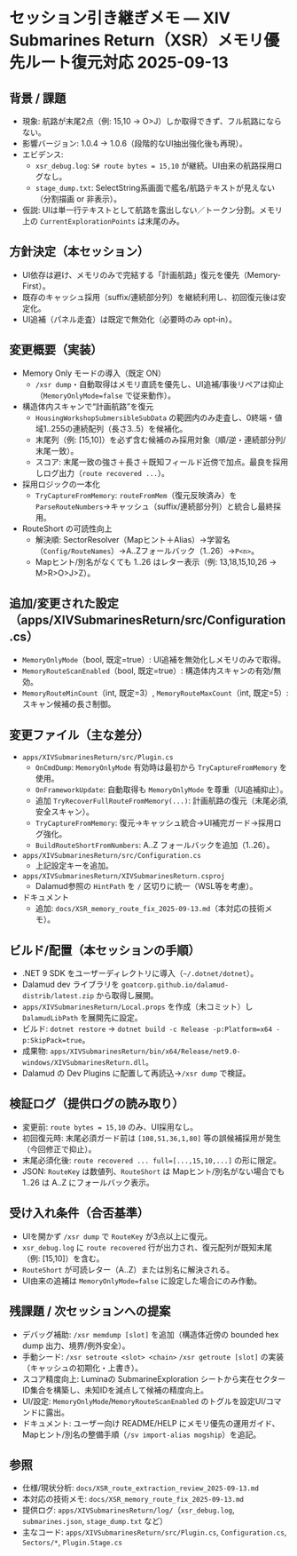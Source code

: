 # セッション引き継ぎメモ — XIV Submarines Return（XSR）メモリ優先ルート復元対応 2025-09-13

## 背景 / 課題
- 現象: 航路が末尾2点（例: 15,10 → O>J）しか取得できず、フル航路にならない。
- 影響バージョン: 1.0.4 → 1.0.6（段階的なUI抽出強化後も再現）。
- エビデンス:
  - `xsr_debug.log`: `S# route bytes = 15,10` が継続。UI由来の航路採用ログなし。
  - `stage_dump.txt`: SelectString系画面で艦名/航路テキストが見えない（分割描画 or 非表示）。
- 仮説: UIは単一行テキストとして航路を露出しない／トークン分割。メモリ上の `CurrentExplorationPoints` は末尾のみ。

## 方針決定（本セッション）
- UI依存は避け、メモリのみで完結する「計画航路」復元を優先（Memory-First）。
- 既存のキャッシュ採用（suffix/連続部分列）を継続利用し、初回復元後は安定化。
- UI追補（パネル走査）は既定で無効化（必要時のみ opt-in）。

## 変更概要（実装）
- Memory Only モードの導入（既定 ON）
  - `/xsr dump`・自動取得はメモリ直読を優先し、UI追補/事後リペアは抑止（`MemoryOnlyMode=false` で従来動作）。
- 構造体内スキャンで“計画航路”を復元
  - `HousingWorkshopSubmersibleSubData` の範囲内のみ走査し、0終端・値域1..255の連続配列（長さ3..5）を候補化。
  - 末尾列（例: [15,10]）を必ず含む候補のみ採用対象（順/逆・連続部分列/末尾一致）。
  - スコア: 末尾一致の強さ＋長さ＋既知フィールド近傍で加点。最良を採用しログ出力（`route recovered ...`）。
- 採用ロジックの一本化
  - `TryCaptureFromMemory`: `routeFromMem`（復元反映済み）を `ParseRouteNumbers`→キャッシュ（suffix/連続部分列）と統合し最終採用。
- RouteShort の可読性向上
  - 解決順: SectorResolver（Mapヒント＋Alias）→学習名（`Config/RouteNames`）→A..Zフォールバック（1..26）→`P<n>`。
  - Mapヒント/別名がなくても 1..26 はレター表示（例: 13,18,15,10,26 → M>R>O>J>Z）。

## 追加/変更された設定（apps/XIVSubmarinesReturn/src/Configuration.cs）
- `MemoryOnlyMode`（bool, 既定=true）: UI追補を無効化しメモリのみで取得。
- `MemoryRouteScanEnabled`（bool, 既定=true）: 構造体内スキャンの有効/無効。
- `MemoryRouteMinCount`（int, 既定=3）, `MemoryRouteMaxCount`（int, 既定=5）: スキャン候補の長さ制御。

## 変更ファイル（主な差分）
- `apps/XIVSubmarinesReturn/src/Plugin.cs`
  - `OnCmdDump`: `MemoryOnlyMode` 有効時は最初から `TryCaptureFromMemory` を使用。
  - `OnFrameworkUpdate`: 自動取得も `MemoryOnlyMode` を尊重（UI追補抑止）。
  - 追加 `TryRecoverFullRouteFromMemory(...)`: 計画航路の復元（末尾必須, 安全スキャン）。
  - `TryCaptureFromMemory`: 復元→キャッシュ統合→UI補完ガード→採用ログ強化。
  - `BuildRouteShortFromNumbers`: A..Z フォールバックを追加（1..26）。
- `apps/XIVSubmarinesReturn/src/Configuration.cs`
  - 上記設定キーを追加。
- `apps/XIVSubmarinesReturn/XIVSubmarinesReturn.csproj`
  - Dalamud参照の `HintPath` を `/` 区切りに統一（WSL等を考慮）。
- ドキュメント
  - 追加: `docs/XSR_memory_route_fix_2025-09-13.md`（本対応の技術メモ）。

## ビルド/配置（本セッションの手順）
- .NET 9 SDK をユーザーディレクトリに導入（`~/.dotnet/dotnet`）。
- Dalamud dev ライブラリを `goatcorp.github.io/dalamud-distrib/latest.zip` から取得し展開。
- `apps/XIVSubmarinesReturn/Local.props` を作成（未コミット）し `DalamudLibPath` を展開先に設定。
- ビルド: `dotnet restore` → `dotnet build -c Release -p:Platform=x64 -p:SkipPack=true`。
- 成果物: `apps/XIVSubmarinesReturn/bin/x64/Release/net9.0-windows/XIVSubmarinesReturn.dll`。
- Dalamud の Dev Plugins に配置して再読込→`/xsr dump` で検証。

## 検証ログ（提供ログの読み取り）
- 変更前: `route bytes = 15,10` のみ、UI採用なし。
- 初回復元時: 末尾必須ガード前は `[108,51,36,1,80]` 等の誤候補採用が発生（今回修正で抑止）。
- 末尾必須化後: `route recovered ... full=[...,15,10,...]` の形に限定。
- JSON: `RouteKey` は数値列、`RouteShort` は Mapヒント/別名がない場合でも 1..26 は A..Z にフォールバック表示。

## 受け入れ条件（合否基準）
- UIを開かず `/xsr dump` で `RouteKey` が3点以上に復元。
- `xsr_debug.log` に `route recovered` 行が出力され、復元配列が既知末尾（例: [15,10]）を含む。
- `RouteShort` が可読レター（A..Z）または別名に解決される。
- UI由来の追補は `MemoryOnlyMode=false` に設定した場合にのみ作動。

## 残課題 / 次セッションへの提案
- デバッグ補助: `/xsr memdump [slot]` を追加（構造体近傍の bounded hex dump 出力、境界/例外安全）。
- 手動シード: `/xsr setroute <slot> <chain>` `/xsr getroute [slot]` の実装（キャッシュの初期化・上書き）。
- スコア精度向上: Luminaの SubmarineExploration シートから実在セクターID集合を構築し、未知IDを減点して候補の精度向上。
- UI/設定: `MemoryOnlyMode`/`MemoryRouteScanEnabled` のトグルを設定UI/コマンドに露出。
- ドキュメント: ユーザー向け README/HELP にメモリ優先の運用ガイド、Mapヒント/別名の整備手順（`/sv import-alias mogship`）を追記。

## 参照
- 仕様/現状分析: `docs/XSR_route_extraction_review_2025-09-13.md`
- 本対応の技術メモ: `docs/XSR_memory_route_fix_2025-09-13.md`
- 提供ログ: `apps/XIVSubmarinesReturn/log/`（`xsr_debug.log`, `submarines.json`, `stage_dump.txt` など）
- 主なコード: `apps/XIVSubmarinesReturn/src/Plugin.cs`, `Configuration.cs`, `Sectors/*`, `Plugin.Stage.cs`


